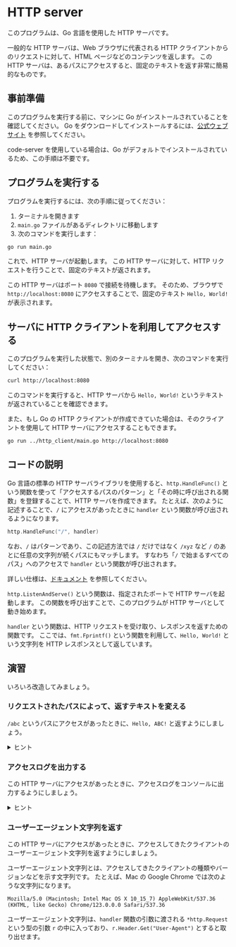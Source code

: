 # HTTP server

このプログラムは、Go 言語を使用した HTTP サーバです。

一般的な HTTP サーバは、Web ブラウザに代表される HTTP クライアントからのリクエストに対して、HTML ページなどのコンテンツを返します。
この HTTP サーバは、あるパスにアクセスすると、固定のテキストを返す非常に簡易的なものです。

## 事前準備

このプログラムを実行する前に、マシンに Go がインストールされていることを確認してください。
Go をダウンロードしてインストールするには、[公式ウェブサイト](https://golang.org/) を参照してください。

code-server を使用している場合は、Go がデフォルトでインストールされているため、この手順は不要です。

## プログラムを実行する

プログラムを実行するには、次の手順に従ってください：

1. ターミナルを開きます
1. `main.go` ファイルがあるディレクトリに移動します
1. 次のコマンドを実行します：

```bash
go run main.go
```

これで、HTTP サーバが起動します。
この HTTP サーバに対して、HTTP リクエストを行うことで、固定のテキストが返されます。

この HTTP サーバはポート `8080` で接続を待機します。
そのため、ブラウザで `http://localhost:8080` にアクセスすることで、固定のテキスト `Hello, World!` が表示されます。

## サーバに HTTP クライアントを利用してアクセスする

このプログラムを実行した状態で、別のターミナルを開き、次のコマンドを実行してください：

```bash
curl http://localhost:8080
```

このコマンドを実行すると、HTTP サーバから `Hello, World!` というテキストが返されていることを確認できます。

また、もし Go の HTTP クライアントが作成できていた場合は、そのクライアントを使用して HTTP サーバにアクセスすることもできます。

```bash
go run ../http_client/main.go http://localhost:8080
```

## コードの説明

Go 言語の標準の HTTP サーバライブラリを使用すると、`http.HandleFunc()` という関数を使って「アクセスするパスのパターン」と「その時に呼び出される関数」を登録することで、HTTP サーバを作成できます。
たとえば、次のように記述することで、`/` にアクセスがあったときに `handler` という関数が呼び出されるようになります。

```go
http.HandleFunc("/", handler)
```

なお、`/` はパターンであり、この記述方法では `/` だけではなく `/xyz` など `/` のあとに任意の文字列が続くパスにもマッチします。
すなわち「`/` で始まるすべてのパス」へのアクセスで `handler` という関数が呼び出されます。

詳しい仕様は、[ドキュメント](https://pkg.go.dev/net/http#hdr-Patterns) を参照してください。

`http.ListenAndServe()` という関数は、指定されたポートで HTTP サーバを起動します。
この関数を呼び出すことで、このプログラムが HTTP サーバとして動き始めます。

`handler` という関数は、HTTP リクエストを受け取り、レスポンスを返すための関数です。
ここでは、`fmt.Fprintf()` という関数を利用して、`Hello, World!` という文字列を HTTP レスポンスとして返しています。

## 演習

いろいろ改造してみましょう。

### リクエストされたパスによって、返すテキストを変える

`/abc` というパスにアクセスがあったときに、`Hello, ABC!` と返すようにしましょう。

<details>
  <summary>ヒント</summary>

新しい `handler_abc` のような関数を作成し、`http.HandleFunc()` で `/abc` のパスに対してその関数を登録してみましょう。

</details>

### アクセスログを出力する

この HTTP サーバにアクセスがあったときに、アクセスログをコンソールに出力するようにしましょう。

<details>
  <summary>ヒント</summary>

`http.HandleFunc()` 関数で登録する関数内で、`fmt.Println()` 関数を使うことでログが出力できます。

Go には `log` というライブラリも存在しており、それを使うことでより便利にログを出力できます。
たとえば、`log.Println()` 関数を使うことで、日付や時刻などの情報もログに含めることができます。

また、`handler` 関数の引数に渡される `*http.Request` という型の引数 `r` には、リクエストの内容が入っています。
`r.URL.Path` という変数には、リクエストされたパスが入っているので、これをログに出力することで、アクセスされたパスを簡単に確認できます。

</details>

### ユーザーエージェント文字列を返す

この HTTP サーバにアクセスがあったときに、アクセスしてきたクライアントのユーザーエージェント文字列を返すようにしましょう。

ユーザーエージェント文字列とは、アクセスしてきたクライアントの種類やバージョンなどを示す文字列です。
たとえば、Mac の Google Chrome では次のような文字列になります。

```
Mozilla/5.0 (Macintosh; Intel Mac OS X 10_15_7) AppleWebKit/537.36 (KHTML, like Gecko) Chrome/123.0.0.0 Safari/537.36
```

ユーザーエージェント文字列は、`handler` 関数の引数に渡される `*http.Request` という型の引数 `r` の中に入っており、`r.Header.Get("User-Agent")` とすると取り出せます。
